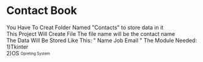 # Contact Book
You Have To Creat Folder Named "Contacts" to store data in it<br>
This Project Will Create File The file name will be the contact name<br>
The Data Will Be Stored Like This:
"
Name
Job
Email
"
The Module Needed:<br>
1)Tkinter<br>
2)OS <sub><sup>Opreting System</sup></sub>
